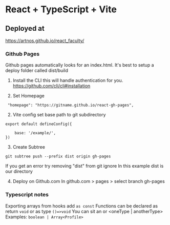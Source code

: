 # React + TypeScript + Vite

## Deployed at

https://artnos.github.io/react_faculty/

### Github Pages

Github pages automatically looks for an index.html. It's best to setup a deploy folder called dist/build

1. Install the CLI this will handle authentication for you.
   https://github.com/cli/cli#installation

2. Set Homepage
````
 "homepage": "https://gitname.github.io/react-gh-pages",
````

2. Vite config set base path to git subdirectory

````
export default defineConfig({

    base: '/example/',
})
````

3. Create Subtree
````
git subtree push --prefix dist origin gh-pages
````

If you get an error try removing "dist" from git ignore
In this example dist is our directory

4. Deploy on Github.com
   In github.com > pages > select branch gh-pages




### Typescript notes

Exporting arrays from hooks add `as const`
Functions can be declared as return `void` or as type `()=>void`
You can sit an or <oneType | anotherType>
Examples: `boolean | Array<Profile>` 



